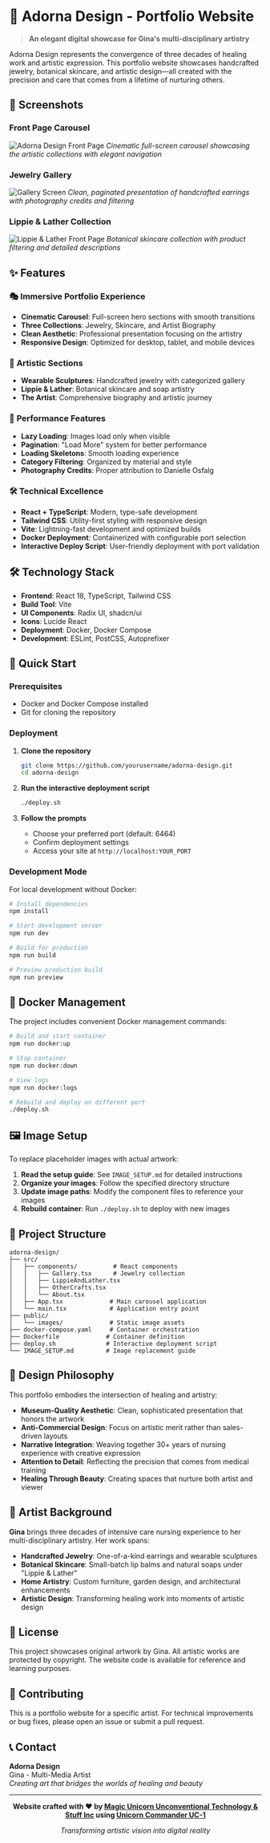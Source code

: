 # 🎨 Adorna Design - Portfolio Website

> **An elegant digital showcase for Gina's multi-disciplinary artistry**

Adorna Design represents the convergence of three decades of healing work and artistic expression. This portfolio website showcases handcrafted jewelry, botanical skincare, and artistic design—all created with the precision and care that comes from a lifetime of nurturing others.

## 📸 Screenshots

### Front Page Carousel
![Adorna Design Front Page](screenshots/adorna-frontpage.jpeg)
*Cinematic full-screen carousel showcasing the artistic collections with elegant navigation*

### Jewelry Gallery
![Gallery Screen](screenshots/gallery-screen.jpeg)
*Clean, paginated presentation of handcrafted earrings with photography credits and filtering*

### Lippie & Lather Collection
![Lippie & Lather Front Page](screenshots/lippie-lather-frontpage.jpeg)
*Botanical skincare collection with product filtering and detailed descriptions*

## ✨ Features

### 🎭 **Immersive Portfolio Experience**
- **Cinematic Carousel**: Full-screen hero sections with smooth transitions
- **Three Collections**: Jewelry, Skincare, and Artist Biography
- **Clean Aesthetic**: Professional presentation focusing on the artistry
- **Responsive Design**: Optimized for desktop, tablet, and mobile devices

### 🎨 **Artistic Sections**
- **Wearable Sculptures**: Handcrafted jewelry with categorized gallery
- **Lippie & Lather**: Botanical skincare and soap artistry
- **The Artist**: Comprehensive biography and artistic journey

### 🚀 **Performance Features**
- **Lazy Loading**: Images load only when visible
- **Pagination**: "Load More" system for better performance
- **Loading Skeletons**: Smooth loading experience
- **Category Filtering**: Organized by material and style
- **Photography Credits**: Proper attribution to Danielle Osfalg

### 🛠️ **Technical Excellence**
- **React + TypeScript**: Modern, type-safe development
- **Tailwind CSS**: Utility-first styling with responsive design
- **Vite**: Lightning-fast development and optimized builds
- **Docker Deployment**: Containerized with configurable port selection
- **Interactive Deploy Script**: User-friendly deployment with port validation

## 🛠️ Technology Stack

- **Frontend**: React 18, TypeScript, Tailwind CSS
- **Build Tool**: Vite
- **UI Components**: Radix UI, shadcn/ui
- **Icons**: Lucide React
- **Deployment**: Docker, Docker Compose
- **Development**: ESLint, PostCSS, Autoprefixer

## 🚀 Quick Start

### Prerequisites
- Docker and Docker Compose installed
- Git for cloning the repository

### Deployment

1. **Clone the repository**
   ```bash
   git clone https://github.com/yourusername/adorna-design.git
   cd adorna-design
   ```

2. **Run the interactive deployment script**
   ```bash
   ./deploy.sh
   ```

3. **Follow the prompts**
   - Choose your preferred port (default: 6464)
   - Confirm deployment settings
   - Access your site at `http://localhost:YOUR_PORT`

### Development Mode

For local development without Docker:

```bash
# Install dependencies
npm install

# Start development server
npm run dev

# Build for production
npm run build

# Preview production build
npm run preview
```

## 🐳 Docker Management

The project includes convenient Docker management commands:

```bash
# Build and start container
npm run docker:up

# Stop container
npm run docker:down

# View logs
npm run docker:logs

# Rebuild and deploy on different port
./deploy.sh
```

## 🖼️ Image Setup

To replace placeholder images with actual artwork:

1. **Read the setup guide**: See `IMAGE_SETUP.md` for detailed instructions
2. **Organize your images**: Follow the specified directory structure
3. **Update image paths**: Modify the component files to reference your images
4. **Rebuild container**: Run `./deploy.sh` to deploy with new images

## 🎯 Project Structure

```
adorna-design/
├── src/
│   ├── components/          # React components
│   │   ├── Gallery.tsx      # Jewelry collection
│   │   ├── LippieAndLather.tsx
│   │   ├── OtherCrafts.tsx
│   │   └── About.tsx
│   ├── App.tsx             # Main carousel application
│   └── main.tsx            # Application entry point
├── public/
│   └── images/             # Static image assets
├── docker-compose.yaml     # Container orchestration
├── Dockerfile             # Container definition
├── deploy.sh              # Interactive deployment script
└── IMAGE_SETUP.md         # Image replacement guide
```

## 🎨 Design Philosophy

This portfolio embodies the intersection of healing and artistry:

- **Museum-Quality Aesthetic**: Clean, sophisticated presentation that honors the artwork
- **Anti-Commercial Design**: Focus on artistic merit rather than sales-driven layouts  
- **Narrative Integration**: Weaving together 30+ years of nursing experience with creative expression
- **Attention to Detail**: Reflecting the precision that comes from medical training
- **Healing Through Beauty**: Creating spaces that nurture both artist and viewer

## 🌟 Artist Background

**Gina** brings three decades of intensive care nursing experience to her multi-disciplinary artistry. Her work spans:

- **Handcrafted Jewelry**: One-of-a-kind earrings and wearable sculptures
- **Botanical Skincare**: Small-batch lip balms and natural soaps under "Lippie & Lather"
- **Home Artistry**: Custom furniture, garden design, and architectural enhancements
- **Artistic Design**: Transforming healing work into moments of artistic design

## 📄 License

This project showcases original artwork by Gina. All artistic works are protected by copyright. The website code is available for reference and learning purposes.

## 🤝 Contributing

This is a portfolio website for a specific artist. For technical improvements or bug fixes, please open an issue or submit a pull request.

## 📞 Contact

**Adorna Design**  
Gina - Multi-Media Artist  
*Creating art that bridges the worlds of healing and beauty*

---

<div align="center">

**Website crafted with ❤️ by [Magic Unicorn Unconventional Technology & Stuff Inc](https://magicunicorn.tech) using [Unicorn Commander UC-1](https://unicorncommander.com)**

*Transforming artistic vision into digital reality*

</div>
